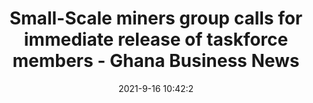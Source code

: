 ---
"title": "Small-Scale miners group calls for immediate release of taskforce members - Ghana Business News"
"date": "2021-9-16 10:42:2"
"feed_name": "GOOGLENEWSMINING"
"feed_website": "https://news.google.com/search?q=mining%2Bincident&hl=en-US&gl=US&ceid=US:en"
"feed_rss": "https://news.google.com/rss/search?q=mining%2Bincident&hl=en-US&gl=US&ceid=US:en"
"link": "https://www.ghanabusinessnews.com/2021/09/16/small-scale-miners-group-calls-for-immediate-release-of-taskforce-members/"
"file": "_posts/2021-1-1-05200f98101f26b5d8b869ce63a3c8f0a4b44bab.md"
"accident": "0"
"drilling": "0"
---